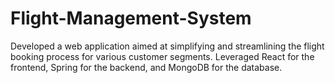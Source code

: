 # Flight-Management-System
Developed a web application aimed at simplifying and streamlining the flight booking process for various customer segments. Leveraged React for the frontend, Spring for the backend, and MongoDB for the database.
